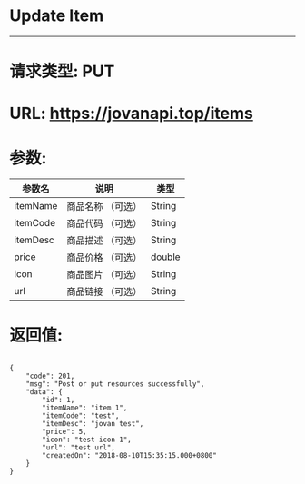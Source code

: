 # Update Item
---
# 请求类型: PUT
# URL: https://jovanapi.top/items
# 参数:
参数名 | 说明                   | 类型
----- |----------------------- | ----
itemName | 商品名称 （可选）  | String
itemCode  | 商品代码 （可选） | String
itemDesc  | 商品描述 （可选） | String
price    |  商品价格 （可选） | double
icon     | 商品图片 （可选）  | String
url      | 商品链接 （可选）  | String
# 返回值:
<pre><code>
{
    "code": 201,
    "msg": "Post or put resources successfully",
    "data": {
        "id": 1,
        "itemName": "item 1",
        "itemCode": "test",
        "itemDesc": "jovan test",
        "price": 5,
        "icon": "test icon 1",
        "url": "test url",
        "createdOn": "2018-08-10T15:35:15.000+0800"
    }
}
</code></pre>
